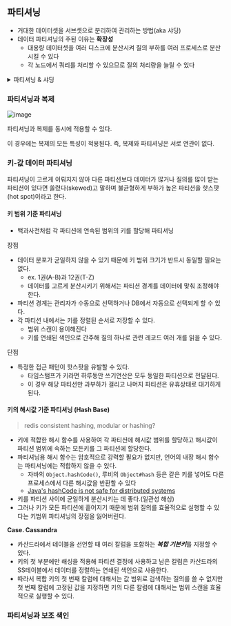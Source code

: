 ## 파티셔닝

- 거대한 데이터셋을 서브셋으로 분리하여 관리하는 방법(aka 샤딩)
- 데이터 파티셔닝의 주된 이유는 **확장성**
  - 대용량 데이터셋을 여러 디스크에 분산시켜 질의 부하를 여러 프로세스로 분산시킬 수 있다
  - 각 노드에서 쿼리를 처리할 수 있으므로 질의 처리량을 늘릴 수 있다

<details>
<summary>파티셔닝 & 샤딩</summary>

![image](https://github.com/rachel5004/23-11-DesigningDataIntensiveApplications/assets/75432228/699bebd3-a6f5-4b99-8467-334fd1bbf6b6)

- Partitioning    
  - 테이블에 데이터가 많아지면 인덱스(B-Tree)또한 커지게 되고 테이블에 읽기/쓰기가 있을 때 마다 인덱스에서 처리되는 시간도 늘어난다.
  - 이를 방지하기 위해 테이블을 적당한 크기로 쪼개는 작업을 수행한다.

![image](https://github.com/rachel5004/23-11-DesigningDataIntensiveApplications/assets/75432228/1363dd86-bbb4-4af7-9a4f-d484c0c330a7)

- Sharding
  - 네트워크 요청에 대한 부하를 각각의 서버로 분산시키기 위해 사용된다.

</details>


### 파티셔닝과 복제

![image](https://github.com/rachel5004/23-11-DesigningDataIntensiveApplications/assets/75432228/c2b68d30-ffcb-4c5d-9745-5b318ac5145f)

파티셔닝과 복제를 동시에 적용할 수 있다.

이 경우에는 복제의 모든 특성이 적용된다. 즉, 복제와 파티셔닝은 서로 연관이 없다.


### 키-값 데이터 파티셔닝

파티셔닝이 고르게 이뤄지지 않아 다른 파티션보다 데이터가 많거나 질의를 많이 받는 파티션이 있다면 쏠렸다(skewed)고 말하며 불균형하게 부하가 높은 파티션을 핫스팟(hot spot)이라고 한다.

#### 키 범위 기준 파티셔닝

- 백과사전처럼 각 파티션에 연속된 범위의 키를 할당해 파티셔닝

장점

- 데이터 분포가 균일하지 않을 수 있기 때문에 키 범위 크기가 반드시 동일할 필요는 없다.
  - ex. 1권(A-B)과 12권(T-Z)
  - 데이터를 고르게 분산시키기 위해서는 파티션 경계를 데이터에 맞춰 조정해야 한다. 
- 파티션 경계는 관리자가 수동으로 선택하거나 DB에서 자동으로 선택되게 할 수 있다. 
- 각 파티션 내에서는 키를 정렬된 순서로 저장할 수 있다. 
  - 범위 스캔이 용이해진다
  - 키를 연쇄된 색인으로 간주해 질의 하나로 관련 레코드 여러 개를 읽을 수 있다.


단점

- 특정한 접근 패턴이 핫스팟을 유발할 수 있다.
  - 타임스탬프가 키라면 하루동안 쓰기연산은 모두 동일한 파티션으로 전달된다.
  - 이 경우 해당 파티션만 과부하가 걸리고 나머지 파티션은 유휴상태로 대기하게 된다.


#### 키의 해시값 기준 파티셔닝 (Hash Base)

> redis consistent hashing, modular or hashing?

- 키에 적합한 해시 함수를 사용하여 각 파티션에 해시값 범위를 할당하고 해시값이 파티션 범위에 속하는 모든키를 그 파티션에 할당한다.
- 파티셔닝용 해시 함수는 암호적으로 강력할 필요가 없지만, 언어의 내장 해시 함수는 파티셔닝에는 적합하지 않을 수 있다.
  - 자바의 `Object.hashCode()`, 루비의 `Object#hash` 등은 같은 키를 넣어도 다른 프로세스에서 다른 해시값을 반환할 수 있다
  - [Java's hashCode is not safe for distributed systems](https://martin.kleppmann.com/2012/06/18/java-hashcode-unsafe-for-distributed-systems.html)
- 키를 파티션 사이에 균일하게 분산시키는 데 좋다.(일관성 해싱)
- 그러나 키가 모든 파티션에 흩어지기 때문에 범위 질의를 효율적으로 실행할 수 있다는 키범위 파티셔닝의 장점을 잃어버린다.

**Case. Cassandra**


- 카산드라에서 테이블을 선언할 때 여러 칼럼을 포함하는 ***복합 기본키***를 지정할 수 있다.
- 키의 첫 부분에만 해싱을 적용해 파티션 결정에 사용하고 남은 칼럼은 카산드라의 SS테이블에서 데이터를 정렬하는 연쇄된 색인으로 사용한다.
- 따라서 복합 키의 첫 번째 칼럼에 대해서는 값 범위로 검색하는 질의를 쓸 수 없지만 첫 번째 칼럼에 고정된 값을 지정하면 키의 다른 칼럼에 대해서는 범위 스캔을 효율적으로 실행할 수 있다.

### 파티셔닝과 보조 색인




